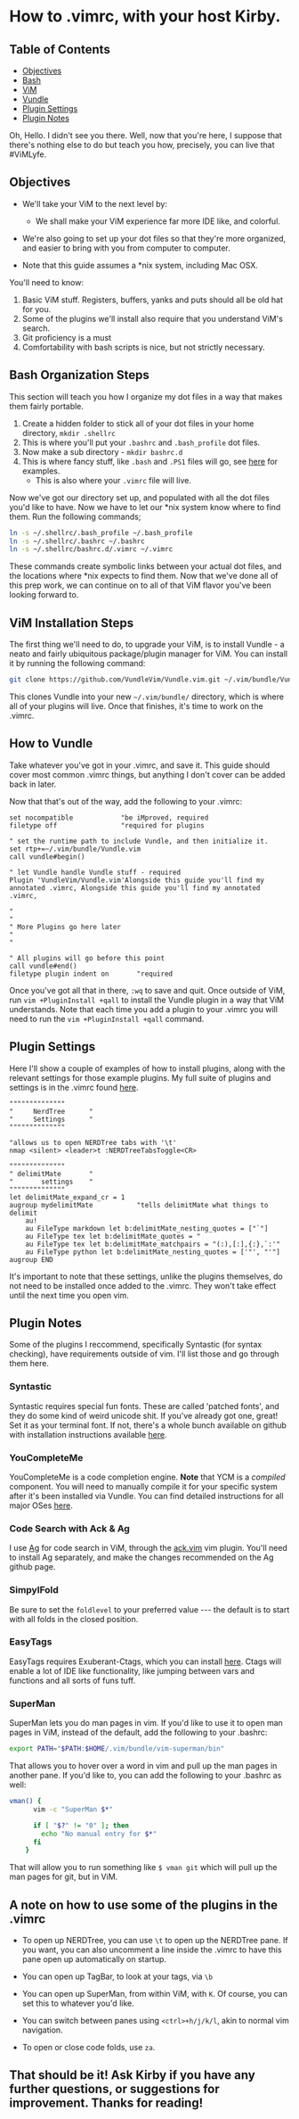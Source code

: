 # How to .vimrc, with your host Kirby.

## Table of Contents

- [Objectives](#objectives)
- [Bash](#bash-organization-steps)
- [ViM](#vim-installation-steps)
- [Vundle](#how-to-vundle)
- [Plugin Settings](#plugin-settings)
- [Plugin Notes](#plugin-notes)

Oh, Hello. I didn't see you there. Well, now that you're here, I suppose that there's nothing else to do but teach you how, precisely, you can live that #ViMLyfe.

## Objectives

* We'll take your ViM to the next level by:
  - We shall make your ViM experience far more IDE like, and colorful.
* We're also going to set up your dot files so that they're more organized, and easier to bring with you from computer to computer.

* Note that this guide assumes a \*nix system, including Mac OSX.

You'll need to know:

1. Basic ViM stuff. Registers, buffers, yanks and puts should all be old hat for you.
2. Some of the plugins we'll install also require that you understand ViM's search.
3. Git proficiency is a must
4. Comfortability with bash scripts is nice, but not strictly necessary.

## Bash Organization Steps

This section will teach you how I organize my dot files in a way that makes them fairly portable.

1. Create a hidden folder to stick all of your dot files in your home directory, `mkdir .shellrc`
2. This is where you'll put your `.bashrc` and `.bash_profile` dot files.
3. Now make a sub directory - `mkdir bashrc.d`
4. This is where fancy stuff, like `.bash` and `.PS1` files will go, see [here](https://github.com/kirbpowell/terminal-stuff/blob/master/bashrc.d/) for examples.
   - This is also where your `.vimrc` file will live.

Now we've got our directory set up, and populated with all the dot files you'd like to have. Now we have to let our \*nix system know where to find them. Run the following commands;

```bash
ln -s ~/.shellrc/.bash_profile ~/.bash_profile
ln -s ~/.shellrc/.bashrc ~/.bashrc
ln -s ~/.shellrc/bashrc.d/.vimrc ~/.vimrc
```

These commands create symbolic links between your actual dot files, and the locations where \*nix expects to find them. Now that we've done all of this prep work, we can continue on to all of that ViM flavor you've been looking forward to.

## ViM Installation Steps

The first thing we'll need to do, to upgrade your ViM, is to install Vundle - a neato and fairly ubiquitous package/plugin manager for ViM. You can install it by running the following command:

```bash
git clone https://github.com/VundleVim/Vundle.vim.git ~/.vim/bundle/Vundle.vim
```

This clones Vundle into your new `~/.vim/bundle/` directory, which is where all of your plugins will live. Once that finishes, it's time to work on the .vimrc.

## How to Vundle

Take whatever you've got in your .vimrc, and save it. This guide should cover most common .vimrc things, but anything I don't cover can be added back in later.

Now that that's out of the way, add the following to your .vimrc:

```vimscript
set nocompatible            "be iMproved, required
filetype off                "required for plugins

" set the runtime path to include Vundle, and then initialize it.
set rtp+=~/.vim/bundle/Vundle.vim
call vundle#begin()

" let Vundle handle Vundle stuff - required
Plugin 'VundleVim/Vundle.vim'Alongside this guide you'll find my annotated .vimrc, Alongside this guide you'll find my annotated .vimrc,

"
"
" More Plugins go here later
"
"

" All plugins will go before this point
call vundle#end()
filetype plugin indent on       "required
```

Once you've got all that in there, `:wq` to save and quit. Once outside of ViM, run `vim +PluginInstall +qall` to install the Vundle plugin in a way that ViM understands. Note that each time you add a plugin to your .vimrc you will need to run the `vim +PluginInstall +qall` command.

## Plugin Settings

Here I'll show a couple of examples of how to install plugins, along with the relevant settings for those example plugins. My full suite of plugins and settings is in the .vimrc found [here](https://github.com/kirbpowell/terminal-stuff/blob/master/bashrc.d/.vimrc#L21).

```vimscript
""""""""""""""
"     NerdTree      "
"     Settings      "
""""""""""""""

"allows us to open NERDTree tabs with '\t'
nmap <silent> <leader>t :NERDTreeTabsToggle<CR>

""""""""""""""
" delimitMate       "
"       settings    "
""""""""""""""
let delimitMate_expand_cr = 1
augroup mydelimitMate           "tells delimitMate what things to delimit
    au!
    au FileType markdown let b:delimitMate_nesting_quotes = ["`"]
    au FileType tex let b:delimitMate_quotes = "
    au FileType tex let b:delimitMate_matchpairs = "(:),[:],{:},`:'"
    au FileType python let b:delimitMate_nesting_quotes = ['"', "'"]
augroup END
```

It's important to note that these settings, unlike the plugins themselves, do not need to be installed once added to the .vimrc. They won't take effect until the next time you open vim.

## Plugin Notes

Some of the plugins I reccommend, specifically Syntastic (for syntax checking), have requirements outside of vim. I'll list those and go through them here.

### Syntastic

Syntastic requires special fun fonts. These are called 'patched fonts', and they do some kind of weird unicode shit. If you've already got one, great! Set it as your terminal font. If not, there's a whole bunch available on github with installation instructions available [here](https://github.com/powerline/fonts).

### YouCompleteMe

YouCompleteMe is a code completion engine. **Note** that YCM is a *compiled* component. You will need to manually compile it for your specific system after it's been installed via Vundle. You can find detailed instructions for all major OSes [here](https://github.com/Valloric/YouCompleteMe#installation).

### Code Search with Ack & Ag

I use [Ag](https://github.com/ggreer/the_silver_searcher#whats-so-great-about-ag) for code search in ViM, through the [ack.vim](https://github.com/mileszs/ack.vim#ackvim) vim plugin. You'll need to install Ag separately, and make the changes recommended on the Ag github page.

### SimpylFold

Be sure to set the `foldlevel` to your preferred value --- the default is to start with all folds in the closed position.

### EasyTags

EasyTags requires Exuberant-Ctags, which you can install [here](http://ctags.sourceforge.net/). Ctags will enable a lot of IDE like functionality, like jumping between vars and functions and all sorts of funs tuff.

### SuperMan

SuperMan lets you do man pages in vim. If you'd like to use it to open man pages in ViM, instead of the default, add the following to your .bashrc:

```bash
export PATH="$PATH:$HOME/.vim/bundle/vim-superman/bin"
```

That allows you to hover over a word in vim and pull up the man pages in another pane. If you'd like to, you can add the following to your .bashrc as well:

```bash
vman() {
      vim -c "SuperMan $*"

      if [ "$?" != "0" ]; then
        echo "No manual entry for $*"
      fi
    }
```

That will allow you to run something like `$ vman git` which will pull up the man pages for git, but in ViM.

## A note on how to use some of the plugins in the .vimrc

* To open up NERDTree, you can use `\t` to open up the NERDTree pane. If you want, you can also uncomment a line inside the .vimrc to have this pane open up automatically on startup.

* You can open up TagBar, to look at your tags, via `\b`

* You can open up SuperMan, from within ViM, with `K`. Of course, you can set this to whatever you'd like.

* You can switch between panes using `<ctrl>+h/j/k/l`, akin to normal vim navigation.

* To open or close code folds, use `za`. 

## That should be it! Ask Kirby if you have any further questions, or suggestions for improvement. Thanks for reading!
